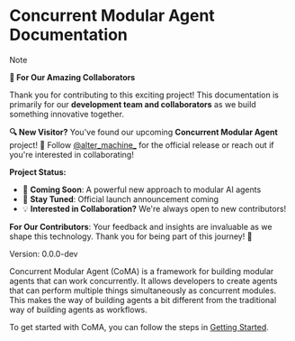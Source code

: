 # Concurrent Modular Agent Documentation

> [!NOTE]
> **👥 For Our Amazing Collaborators**
> 
> Thank you for contributing to this exciting project! This documentation is primarily for our **development team and collaborators** as we build something innovative together.
> 
> **🔍 New Visitor?** You've found our upcoming **Concurrent Modular Agent** project! 
> 🚀 Follow [@alter_machine_](https://x.com/alter_machine_/status/1786969561952387213) for the official release or reach out if you're interested in collaborating!
> 
> **Project Status:**
> 
> - 🚀 **Coming Soon**: A powerful new approach to modular AI agents
> - 🌟 **Stay Tuned**: Official launch announcement coming
> - 💡 **Interested in Collaboration?** We're always open to new contributors!
> 
> **For Our Contributors**: Your feedback and insights are invaluable as we shape this technology. Thank you for being part of this journey! 🙏

Version: 0.0.0-dev

Concurrent Modular Agent (CoMA) is a framework for building modular agents that can work concurrently. It allows developers to create agents that can perform multiple things simultaneously as concurrent modules. This makes the way of building agents a bit different from the traditional way of building agents as workflows. 

To get started with CoMA, you can follow the steps in [Getting Started](./getting-started/getting-started.md).

<!-- ## Project layout

    mkdocs.yml    # The configuration file.
    docs/
        index.md  # The documentation homepage.
        ...       # Other markdown pages, images and other files. -->
